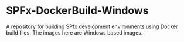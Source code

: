 # SPFx-DockerBuild-Windows
A repository for building SPfx development environments using Docker build files. The images here are Windows based images.
